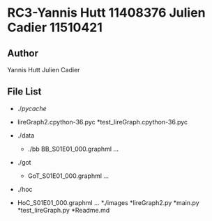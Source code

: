 RC3-Yannis Hutt 11408376 Julien Cadier 11510421
=======

Author
-------
Yannis Hutt
Julien Cadier

File List
---------
* ./_pycache_
 * lireGraph2.cpython-36.pyc
  *test_lireGraph.cpython-36.pyc
  
* ./data
  *  ./bb
      BB_S01E01_000.graphml
    ...
*  ./got
    *  GoT_S01E01_000.graphml
    ...
*  ./hoc
  *  HoC_S01E01_000.graphml
    ...
*./images
*lireGraph2.py
*main.py
*test_lireGraph.py
*Readme.md


